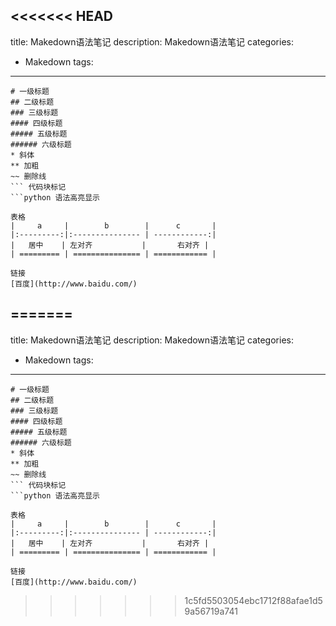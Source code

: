 <<<<<<< HEAD
---
title: Makedown语法笔记
description: Makedown语法笔记
categories:
 - Makedown
tags: 
---

```Makedown
# 一级标题
## 二级标题
### 三级标题
#### 四级标题
##### 五级标题
###### 六级标题
* 斜体
** 加粗
~~ 删除线
``` 代码块标记
```python 语法高亮显示

表格
|     a     |        b        |      c       |
|:---------:|:--------------- | ------------:|
|   居中    | 左对齐           |       右对齐 |
| ========= | =============== | ============ |

链接
[百度](http://www.baidu.com/)
```
=======
---
title: Makedown语法笔记
description: Makedown语法笔记
categories:
 - Makedown
tags: 
---

```Makedown
# 一级标题
## 二级标题
### 三级标题
#### 四级标题
##### 五级标题
###### 六级标题
* 斜体
** 加粗
~~ 删除线
``` 代码块标记
```python 语法高亮显示

表格
|     a     |        b        |      c       |
|:---------:|:--------------- | ------------:|
|   居中    | 左对齐           |       右对齐 |
| ========= | =============== | ============ |

链接
[百度](http://www.baidu.com/)
```
>>>>>>> 1c5fd5503054ebc1712f88afae1d59a56719a741
